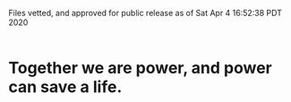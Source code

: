 Files vetted, and approved for public release as of Sat Apr  4 16:52:38 PDT 2020<br><br><h1>Together we are power, and power can save a life.</h1>
